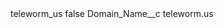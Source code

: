 <?xml version="1.0" encoding="UTF-8"?>
<CustomMetadata xmlns="http://soap.sforce.com/2006/04/metadata" xmlns:xsi="http://www.w3.org/2001/XMLSchema-instance" xmlns:xsd="http://www.w3.org/2001/XMLSchema">
    <label>teleworm_us</label>
    <protected>false</protected>
    <values>
        <field>Domain_Name__c</field>
        <value xsi:type="xsd:string">teleworm.us</value>
    </values>
</CustomMetadata>
